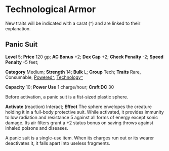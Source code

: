 # Technological Armor

New traits will be indicated with a carat (^) and are linked to their explanation.

## Panic Suit

**Level** 5; **Price** 120 gp; **AC Bonus** +2; **Dex Cap** +2; **Check Penalty** -2; **Speed Penalty** -5 feet;

**Category** Medium; **Strength** 14; **Bulk** L; **Group** Tech; **Traits** Rare, Consumable, [Powered^](/Traits/README.md#powered), [Technology^](/Traits/README.md#technology)

**Capacity** 10; **Power Use** 1 charge/hour; **Craft DC** 30

Before activation, a panic suit is a fist-sized plastic sphere.

**Activate** (reaction) Interact;  **Effect** The sphere envelopes the creature holding it in a full-body protective suit. While activated, it provides immunity to low radiation and resistance 5 against all forms of energy except sonic damage. Its air filters grant a +2 status bonus on saving throws against inhaled poisons and diseases.

A panic suit is a single-use item. When its charges run out or its wearer deactivates it, it falls apart into useless fragments.
